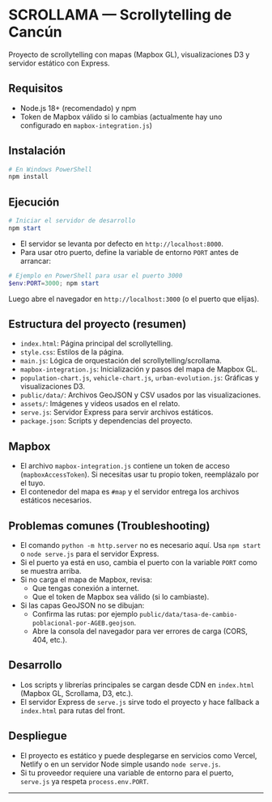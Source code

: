 # SCROLLAMA — Scrollytelling de Cancún

Proyecto de scrollytelling con mapas (Mapbox GL), visualizaciones D3 y servidor estático con Express.

## Requisitos
- Node.js 18+ (recomendado) y npm
- Token de Mapbox válido si lo cambias (actualmente hay uno configurado en `mapbox-integration.js`)

## Instalación

```powershell
# En Windows PowerShell
npm install
```

## Ejecución

```powershell
# Iniciar el servidor de desarrollo
npm start
```

- El servidor se levanta por defecto en `http://localhost:8000`.
- Para usar otro puerto, define la variable de entorno `PORT` antes de arrancar:

```powershell
# Ejemplo en PowerShell para usar el puerto 3000
$env:PORT=3000; npm start
```

Luego abre el navegador en `http://localhost:3000` (o el puerto que elijas).

## Estructura del proyecto (resumen)

- `index.html`: Página principal del scrollytelling.
- `style.css`: Estilos de la página.
- `main.js`: Lógica de orquestación del scrollytelling/scrollama.
- `mapbox-integration.js`: Inicialización y pasos del mapa de Mapbox GL.
- `population-chart.js`, `vehicle-chart.js`, `urban-evolution.js`: Gráficas y visualizaciones D3.
- `public/data/`: Archivos GeoJSON y CSV usados por las visualizaciones.
- `assets/`: Imágenes y videos usados en el relato.
- `serve.js`: Servidor Express para servir archivos estáticos.
- `package.json`: Scripts y dependencias del proyecto.

## Mapbox

- El archivo `mapbox-integration.js` contiene un token de acceso (`mapboxAccessToken`). Si necesitas usar tu propio token, reemplázalo por el tuyo.
- El contenedor del mapa es `#map` y el servidor entrega los archivos estáticos necesarios.

## Problemas comunes (Troubleshooting)

- El comando `python -m http.server` no es necesario aquí. Usa `npm start` o `node serve.js` para el servidor Express.
- Si el puerto ya está en uso, cambia el puerto con la variable `PORT` como se muestra arriba.
- Si no carga el mapa de Mapbox, revisa:
  - Que tengas conexión a internet.
  - Que el token de Mapbox sea válido (si lo cambiaste).
- Si las capas GeoJSON no se dibujan:
  - Confirma las rutas: por ejemplo `public/data/tasa-de-cambio-poblacional-por-AGEB.geojson`.
  - Abre la consola del navegador para ver errores de carga (CORS, 404, etc.).

## Desarrollo

- Los scripts y librerías principales se cargan desde CDN en `index.html` (Mapbox GL, Scrollama, D3, etc.).
- El servidor Express de `serve.js` sirve todo el proyecto y hace fallback a `index.html` para rutas del front.

## Despliegue

- El proyecto es estático y puede desplegarse en servicios como Vercel, Netlify o en un servidor Node simple usando `node serve.js`.
- Si tu proveedor requiere una variable de entorno para el puerto, `serve.js` ya respeta `process.env.PORT`.

---

